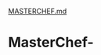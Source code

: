 [MASTERCHEF.md](https://github.com/12345charan/MasterChef-/files/6988007/MASTERCHEF.md)
# MasterChef-
